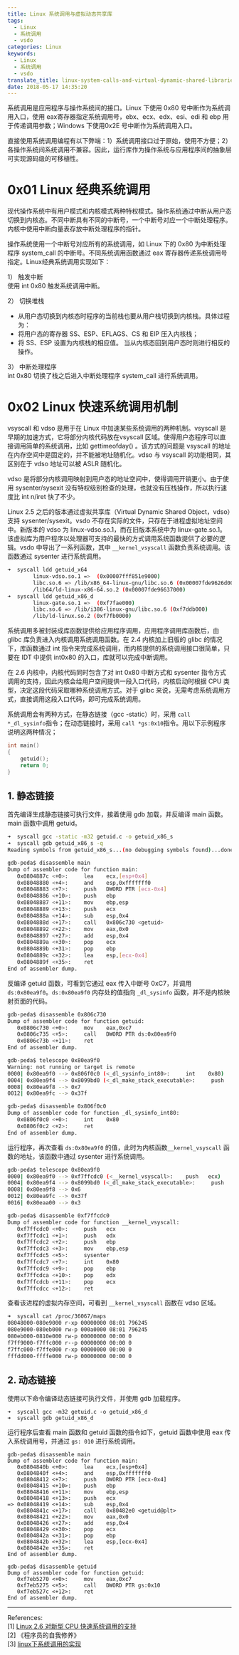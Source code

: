 ```yaml
---
title: Linux 系统调用与虚拟动态共享库
tags:
  - Linux
  - 系统调用
  - vsdo
categories: Linux
keywords:
  - Linux
  - 系统调用
  - vsdo
translate_title: linux-system-calls-and-virtual-dynamic-shared-libraries
date: 2018-05-17 14:35:20
---
```


系统调用是应用程序与操作系统间的接口。Linux 下使用 0x80 号中断作为系统调用入口，使用 eax寄存器指定系统调用号，ebx、ecx、edx、esi、edi 和 ebp 用于传递调用参数；Windows 下使用0x2E 号中断作为系统调用入口。

 直接使用系统调用编程有以下弊端：1）系统调用接口过于原始，使用不方便；2）各操作系统间系统调用不兼容。因此，运行库作为操作系统与应用程序间的抽象层可实现源码级的可移植性。

# 0x01 Linux 经典系统调用
现代操作系统中有用户模式和内核模式两种特权模式。操作系统通过中断从用户态切换到内核态。不同中断具有不同的中断号，一个中断号对应一个中断处理程序。内核中使用中断向量表存放中断处理程序的指针。

操作系统使用一个中断号对应所有的系统调用，如 Linux 下的 0x80 为中断处理程序 system_call 的中断号。不同系统调用函数通过 eax 寄存器传递系统调用号指定。Linux经典系统调用实现如下：

1） 触发中断    
使用 int 0x80 触发系统调用中断。

2） 切换堆栈    
- 从用户态切换到内核态时程序的当前栈也要从用户栈切换到内核栈。具体过程为：
- 将用户态的寄存器 SS、ESP、EFLAGS、CS 和 EIP 压入内核栈；
- 将 SS、ESP 设置为内核栈的相应值。
当从内核态回到用户态时则进行相反的操作。

3） 中断处理程序    
int 0x80 切换了栈之后进入中断处理程序 system_call 进行系统调用。

# 0x02 Linux 快速系统调用机制
vsyscall 和 vdso 是用于在 Linux 中加速某些系统调用的两种机制。vsyscall 是早期的加速方式，它将部分内核代码放在vsyscall 区域。使得用户态程序可以直接调用简单的系统调用，比如 gettimeofday() 。该方式的问题是 vsyscall 的地址在内存空间中是固定的，并不能被地址随机化。vdso 与 vsyscall 的功能相同，其区别在于 vdso 地址可以被 ASLR 随机化。

vdso 是将部分内核调用映射到用户态的地址空间中，使得调用开销更小。由于使用 sysenter/sysexit 没有特权级别检查的处理，也就没有压栈操作，所以执行速度比 int n/iret 快了不少。

Linux 2.5 之后的版本通过虚拟共享库（Virtual Dynamic Shared Object，vdso）支持 sysenter/sysexit。vsdo 不存在实际的文件，只存在于进程虚拟地址空间中。新版本的 vdso 为 linux-vdso.so.1，而在旧版本系统中为 linux-gate.so.1。 该虚拟库为用户程序以处理器可支持的最快的方式调用系统函数提供了必要的逻辑。vsdo 中导出了一系列函数，其中 `__kernel_vsyscall` 函数负责系统调用。该函数通过 sysenter 进行系统调用。
```sh
➜  syscall ldd getuid_x64
        linux-vdso.so.1 =>  (0x00007fff851e9000)
        libc.so.6 => /lib/x86_64-linux-gnu/libc.so.6 (0x00007fde9626d000)
        /lib64/ld-linux-x86-64.so.2 (0x00007fde96637000)
➜  syscall ldd getuid_x86_d
        linux-gate.so.1 =>  (0xf7fae000)
        libc.so.6 => /lib/i386-linux-gnu/libc.so.6 (0xf7ddb000)
        /lib/ld-linux.so.2 (0xf7fb0000)
```
系统调用多被封装成库函数提供给应用程序调用，应用程序调用库函数后，由 glibc 库负责进入内核调用系统调用函数。在 2.4 内核加上旧版的 glibc 的情况下，库函数通过 int 指令来完成系统调用，而内核提供的系统调用接口很简单，只要在 IDT 中提供 int0x80 的入口，库就可以完成中断调用。

在 2.6 内核中，内核代码同时包含了对 int 0x80 中断方式和 sysenter 指令方式调用的支持，因此内核会给用户空间提供一段入口代码，内核启动时根据 CPU 类型，决定这段代码采取哪种系统调用方式。对于 glibc 来说，无需考虑系统调用方式，直接调用这段入口代码，即可完成系统调用。

系统调用会有两种方式，在静态链接（gcc -static）时，采用 `call *_dl_sysinfo`指令；在动态链接时，采用 `call *gs:0x10`指令。用以下示例程序说明这两种情况；
```c++
int main()
{
    getuid();
    return 0;
}
```

## 1. 静态链接
首先编译生成静态链接可执行文件，接着使用 gdb 加载，并反编译 main 函数。main 函数中调用 getuid。
```sh
➜  syscall gcc -static -m32 getuid.c -o getuid_x86_s
➜  syscall gdb getuid_x86_s -q
Reading symbols from getuid_x86_s...(no debugging symbols found)...done.

gdb-peda$ disassemble main
Dump of assembler code for function main:
   0x0804887c <+0>:     lea    ecx,[esp+0x4]
   0x08048880 <+4>:     and    esp,0xfffffff0
   0x08048883 <+7>:     push   DWORD PTR [ecx-0x4]
   0x08048886 <+10>:    push   ebp
   0x08048887 <+11>:    mov    ebp,esp
   0x08048889 <+13>:    push   ecx
   0x0804888a <+14>:    sub    esp,0x4
   0x0804888d <+17>:    call   0x806c730 <getuid>
   0x08048892 <+22>:    mov    eax,0x0
   0x08048897 <+27>:    add    esp,0x4
   0x0804889a <+30>:    pop    ecx
   0x0804889b <+31>:    pop    ebp
   0x0804889c <+32>:    lea    esp,[ecx-0x4]
   0x0804889f <+35>:    ret    
End of assembler dump.
```

反编译 getuid 函数，可看到它通过 eax 传入中断号 0xC7，并调用 `ds:0x80ea9f0`。`ds:0x80ea9f0` 内存处的值指向 `_dl_sysinfo` 函数，并不是内核映射页面的代码。
```sh
gdb-peda$ disassemble 0x806c730
Dump of assembler code for function getuid:
   0x0806c730 <+0>:     mov    eax,0xc7
   0x0806c735 <+5>:     call   DWORD PTR ds:0x80ea9f0
   0x0806c73b <+11>:    ret    
End of assembler dump.

gdb-peda$ telescope 0x80ea9f0
Warning: not running or target is remote
0000| 0x80ea9f0 --> 0x806f0c0 (<_dl_sysinfo_int80>:     int    0x80)
0004| 0x80ea9f4 --> 0x8099bd0 (<_dl_make_stack_executable>:     push   esi)
0008| 0x80ea9f8 --> 0x7
0012| 0x80ea9fc --> 0x37f

gdb-peda$ disassemble 0x806f0c0
Dump of assembler code for function _dl_sysinfo_int80:
   0x0806f0c0 <+0>:     int    0x80
   0x0806f0c2 <+2>:     ret    
End of assembler dump.
```

运行程序，再次查看 `ds:0x80ea9f0` 的值，此时为内核函数`__kernel_vsyscall` 函数的地址，该函数中通过 sysenter 进行系统调用。
```sh
gdb-peda$ telescope 0x80ea9f0
0000| 0x80ea9f0 --> 0xf7ffcdc0 (<__kernel_vsyscall>:    push   ecx)
0004| 0x80ea9f4 --> 0x8099bd0 (<_dl_make_stack_executable>:     push   esi)
0008| 0x80ea9f8 --> 0x6
0012| 0x80ea9fc --> 0x37f
0016| 0x80eaa00 --> 0x3

gdb-peda$ disassemble 0xf7ffcdc0
Dump of assembler code for function __kernel_vsyscall:
   0xf7ffcdc0 <+0>:     push   ecx
   0xf7ffcdc1 <+1>:     push   edx
   0xf7ffcdc2 <+2>:     push   ebp
   0xf7ffcdc3 <+3>:     mov    ebp,esp
   0xf7ffcdc5 <+5>:     sysenter
   0xf7ffcdc7 <+7>:     int    0x80
   0xf7ffcdc9 <+9>:     pop    ebp
   0xf7ffcdca <+10>:    pop    edx
   0xf7ffcdcb <+11>:    pop    ecx
   0xf7ffcdcc <+12>:    ret
```

查看该进程的虚拟内存空间，可看到 `__kernel_vsyscall` 函数在 vdso 区域。
```sh
➜  syscall cat /proc/36067/maps
08048000-080e9000 r-xp 00000000 08:01 796245                             /home/lc/Load/syscall/getuid_x86_s
080e9000-080eb000 rw-p 000a0000 08:01 796245                             /home/lc/Load/syscall/getuid_x86_s
080eb000-0810e000 rw-p 00000000 00:00 0                                  [heap]
f7ff9000-f7ffc000 r--p 00000000 00:00 0                                  [vvar]
f7ffc000-f7ffe000 r-xp 00000000 00:00 0                                  [vdso]
fffdd000-ffffe000 rw-p 00000000 00:00 0                                  [stack]
```

## 2. 动态链接
使用以下命令编译动态链接可执行文件，并使用 gdb 加载程序。
```
➜  syscall gcc -m32 getuid.c -o getuid_x86_d
➜  syscall gdb getuid_x86_d
```
运行程序后查看 main 函数和 getuid 函数的指令如下，getuid 函数中使用 eax 传入系统调用号，并通过 `gs: 010` 进行系统调用。
```
gdb-peda$ disassemble main
Dump of assembler code for function main:
   0x0804840b <+0>:     lea    ecx,[esp+0x4]
   0x0804840f <+4>:     and    esp,0xfffffff0
   0x08048412 <+7>:     push   DWORD PTR [ecx-0x4]
   0x08048415 <+10>:    push   ebp
   0x08048416 <+11>:    mov    ebp,esp
   0x08048418 <+13>:    push   ecx
=> 0x08048419 <+14>:    sub    esp,0x4
   0x0804841c <+17>:    call   0x80482e0 <getuid@plt>
   0x08048421 <+22>:    mov    eax,0x0
   0x08048426 <+27>:    add    esp,0x4
   0x08048429 <+30>:    pop    ecx
   0x0804842a <+31>:    pop    ebp
   0x0804842b <+32>:    lea    esp,[ecx-0x4]
   0x0804842e <+35>:    ret    
End of assembler dump.

gdb-peda$ disassemble getuid
Dump of assembler code for function getuid:
   0xf7eb5270 <+0>:     mov    eax,0xc7
   0xf7eb5275 <+5>:     call   DWORD PTR gs:0x10
   0xf7eb527c <+12>:    ret    
End of assembler dump.
```
---

References:   
[1] [Linux 2.6 对新型 CPU 快速系统调用的支持](https://www.ibm.com/developerworks/cn/linux/kernel/l-k26ncpu/index.html)     
[2] 《程序员的自我修养》    
[3] [linux下系统调用的实现](http://www.pagefault.info/?p=99)

